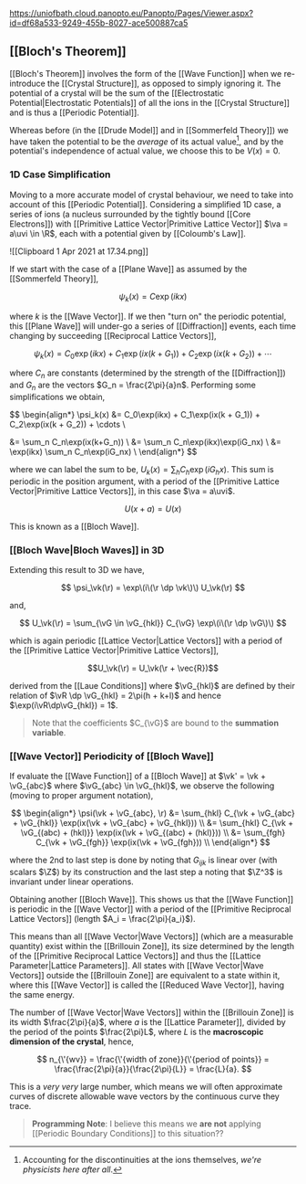 https://uniofbath.cloud.panopto.eu/Panopto/Pages/Viewer.aspx?id=df68a533-9249-455b-8027-ace500887ca5

## [[Bloch's Theorem]]

[[Bloch's Theorem]] involves the form of the [[Wave Function]] when we re-introduce the [[Crystal Structure]], as opposed to simply ignoring it. The potential of a crystal will be the sum of the [[Electrostatic Potential|Electrostatic Potentials]] of all the ions in the [[Crystal Structure]] and is thus a [[Periodic Potential]].

Whereas before (in the [[Drude Model]] and in [[Sommerfeld Theory]]) we have taken the potential to be the *average* of its actual value[^1], and by the potential's independence of actual value, we choose this to be $V(x) = 0$.

[^1]:  Accounting for the discontinuities at the ions themselves, *we're physicists here after all*.

### 1D Case Simplification

Moving to a more accurate model of crystal behaviour, we need to take into account of this [[Periodic Potential]]. Considering a simplified 1D case, a series of ions (a nucleus surrounded by the tightly bound [[Core Electrons]]) with [[Primitive Lattice Vector|Primitive Lattice Vector]] $\va = a\uvi \in \R$, each with a potential given by [[Coloumb's Law]].

![[Clipboard 1 Apr 2021 at 17.34.png]]

If we start with the case of a [[Plane Wave]] as assumed by the [[Sommerfeld Theory]],

$$
\psi_k(x) = C\exp(ikx)
$$

where $k$ is the [[Wave Vector]]. If we then "turn on" the periodic potential, this [[Plane Wave]] will under-go a series of [[Diffraction]] events, each time changing by succeeding [[Reciprocal Lattice Vectors]],

$$
\psi_k(x) = C_0\exp(ikx) + C_1\exp(ix(k + G_1)) + C_2\exp(ix(k + G_2)) + \cdots
$$

where $C_n$ are constants (determined by the strength of the [[Diffraction]]) and $G_n$ are the vectors $G_n = \frac{2\pi}{a}n$. Performing some simplifications we obtain,

$$
\begin{align*}
\psi_k(x)
&= C_0\exp(ikx) + C_1\exp(ix(k + G_1)) + C_2\exp(ix(k + G_2)) + \cdots \\

&= \sum_n C_n\exp(ix(k+G_n)) \\
&= \sum_n C_n\exp(ikx)\exp(iG_nx) \\
&= \exp(ikx) \sum_n C_n\exp(iG_nx) \\
\end{align*}
$$

where we can label the sum to be, $U_k(x)= \sum_h C_h\exp(iG_hx)$. This sum is periodic in the position argument, with a period of the [[Primitive Lattice Vector|Primitive Lattice Vectors]], in this case $\va = a\uvi$.

$$
U(x + a) = U(x)
$$

This is known as a [[Bloch Wave]].

### [[Bloch Wave|Bloch Waves]] in 3D

Extending this result to 3D we have,

$$
\psi_\vk(\r) = \exp\(i\(\r \dp \vk\)\) U_\vk(\r)
$$

and,

$$
U_\vk(\r) = \sum_{\vG \in \vG_{hkl}} C_{\vG} \exp\(i\(\r \dp \vG\)\)
$$

which is again periodic [[Lattice Vector|Lattice Vectors]] with a period of the [[Primitive Lattice Vector|Primitive Lattice Vectors]],

$$U_\vk(\r) = U_\vk(\r + \vec{R})$$

derived from the [[Laue Conditions]] where $\vG_{hkl}$ are defined by their relation of $\vR \dp \vG_{hkl} = 2\pi(h + k+l)$ and hence $\exp(i\vR\dp\vG_{hkl}) = 1$.

> Note that the coefficients $C_{\vG}$ are bound to the **summation variable**.

### [[Wave Vector]] Periodicity of [[Bloch Wave]]

If evaluate the [[Wave Function]] of a [[Bloch Wave]] at $\vk' = \vk + \vG_{abc}$ where $\vG_{abc} \in \vG_{hkl}$, we observe the following (moving to proper argument notation),

$$
\begin{align*}
\psi(\vk + \vG_{abc}, \r)
&= \sum_{hkl} C_{\vk + \vG_{abc} + \vG_{hkl}} \exp(ix(\vk + \vG_{abc} + \vG_{hkl})) \\
&= \sum_{hkl} C_{\vk + \vG_{(abc) + (hkl)}} \exp(ix(\vk + \vG_{(abc) + (hkl)})) \\
&= \sum_{fgh} C_{\vk + \vG_{fgh}} \exp(ix(\vk + \vG_{fgh})) \\
\end{align*}
$$

where the 2nd to last step is done by noting that $G_{ijk}$ is linear over (with scalars $\Z$) by its construction and the last step a noting that $\Z^3$ is invariant under linear operations.

Obtaining another [[Bloch Wave]]. This shows us that the [[Wave Function]] is periodic in the [[Wave Vector]] with a period of the [[Primitive Reciprocal Lattice Vectors]] (length $A_i = \frac{2\pi}{a_i}$).

This means than all [[Wave Vector|Wave Vectors]] (which are a measurable quantity) exist within the [[Brillouin Zone]], its size determined by the length of the [[Primitive Reciprocal Lattice Vectors]] and thus the [[Lattice Parameter|Lattice Parameters]]. All states with [[Wave Vector|Wave Vectors]] outside the [[Brillouin Zone]] are equivalent to a state within it, where this [[Wave Vector]] is called the [[Reduced Wave Vector]], having the same energy.

The number of [[Wave Vector|Wave Vectors]] within the [[Brillouin Zone]] is its width $\frac{2\pi}{a}$, where $a$ is the [[Lattice Parameter]], divided by the period of the points $\frac{2\pi}L$, where $L$ is the **macroscopic dimension of the crystal**, hence,

$$
n_{\'{wv}} = \frac{\'{width of zone}}{\'{period of points}} = \frac{\frac{2\pi}{a}}{\frac{2\pi}{L}} = \frac{L}{a}.
$$

This is a *very very* large number, which means we will often approximate curves of discrete allowable wave vectors by the continuous curve they trace.

> **Programming Note**: I believe this means we **are not** applying [[Periodic Boundary Conditions]] to this situation??
